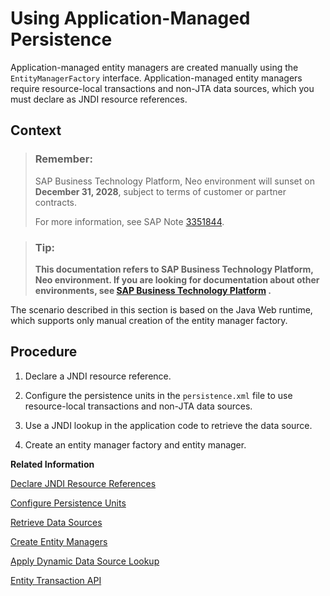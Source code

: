 <!-- loioe658f24cbb571014a2f9e19ed3502198 -->

# Using Application-Managed Persistence

Application-managed entity managers are created manually using the `EntityManagerFactory` interface. Application-managed entity managers require resource-local transactions and non-JTA data sources, which you must declare as JNDI resource references.



## Context

> ### Remember:  
> SAP Business Technology Platform, Neo environment will sunset on **December 31, 2028**, subject to terms of customer or partner contracts.
> 
> For more information, see SAP Note [3351844](https://me.sap.com/notes/3351844).

> ### Tip:  
> **This documentation refers to SAP Business Technology Platform, Neo environment. If you are looking for documentation about other environments, see [SAP Business Technology Platform](https://help.sap.com/docs/btp/sap-business-technology-platform/sap-business-technology-platform?version=Cloud) .**

The scenario described in this section is based on the Java Web runtime, which supports only manual creation of the entity manager factory.



<a name="loioe658f24cbb571014a2f9e19ed3502198__steps_cv2_4xz_vk"/>

## Procedure

1.  Declare a JNDI resource reference.

2.  Configure the persistence units in the `persistence.xml` file to use resource-local transactions and non-JTA data sources.

3.  Use a JNDI lookup in the application code to retrieve the data source.

4.  Create an entity manager factory and entity manager.


**Related Information**  


[Declare JNDI Resource References](declare-jndi-resource-references-e5d4679.md "An application can use one or more data sources. A data source can be a default data source or an explicitly named data source. Before a data source can be used, you must declare it as a JNDI resource reference in the web.xml deployment descriptor.")

[Configure Persistence Units](configure-persistence-units-c017f26.md "To use application-managed entity managers, configure resource-local transactions in the persistence.xml file. Resource-local transactions are associated with non-JTA data sources (that is, unmanaged data sources) and are explicitly controlled by the application through the EntityTransaction interface of the entity manager.")

[Retrieve Data Sources](retrieve-data-sources-39b1fcd.md "In the application code, obtain an initial JNDI context by creating a javax.naming.InitialContext object, then retrieve the data source by looking up the naming environment through the InitialContext. Alternatively, you can directly inject the data source.")

[Create Entity Managers](create-entity-managers-572e334.md "Use the EntityManagerFactory interface to manually create and manage entity managers in your Web application.")

[Apply Dynamic Data Source Lookup](apply-dynamic-data-source-lookup-bb269c2.md "The data source is determined dynamically at runtime and does not need to be defined in the web.xml or persistence.xml file. This allows you to bind additional schemas to an application and obtain the corresponding data source, without having to modify the application code or redeploy the application.")

[Entity Transaction API](entity-transaction-api-e663d58.md "When working with a resource-local entity manager, use the EntityTransaction API to manually set the transaction boundaries in your application code. You can obtain the entity transaction attached to the entity manager by calling EntityManager.getTransaction().")

